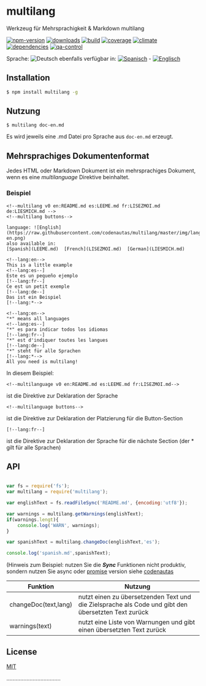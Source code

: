 <!-- multilang from LEEME.md




Bitte nicht direkt ändern, das es sich um generierte Inhalte multilang.js handelt!




-->
# multilang

Werkzeug für Mehrsprachigkeit &amp; Markdown multilang


<!-- cucardas -->
[![npm-version](https://img.shields.io/npm/v/multilang.svg)](https://npmjs.org/package/multilang)
[![downloads](https://img.shields.io/npm/dm/multilang.svg)](https://npmjs.org/package/multilang)
[![build](https://img.shields.io/travis/codenautas/multilang/master.svg)](https://travis-ci.org/codenautas/multilang)
[![coverage](https://img.shields.io/coveralls/codenautas/multilang/master.svg)](https://coveralls.io/r/codenautas/multilang)
[![climate](https://img.shields.io/codeclimate/github/codenautas/multilang.svg)](https://codeclimate.com/github/codenautas/multilang)
[![dependencies](https://img.shields.io/david/codenautas/multilang.svg)](https://david-dm.org/codenautas/multilang)
[![qa-control](http://codenautas.com/github/codenautas/multilang.svg)](http://codenautas.com/github/codenautas/multilang)

<!--multilang buttons-->

Sprache: ![Deutsch](https://raw.githubusercontent.com/codenautas/multilang/master/img/lang-de.png)
ebenfalls verfügbar in:
[![Spanisch](https://raw.githubusercontent.com/codenautas/multilang/master/img/lang-es.png)](LEEME.md) -
[![Englisch](https://raw.githubusercontent.com/codenautas/multilang/master/img/lang-en.png)](README.md)


## Installation


```sh
$ npm install multilang -g
```


## Nutzung


```
$ multilang doc-en.md
```


Es wird jeweils eine .md Datei pro Sprache aus `doc-en.md` erzeugt.


## Mehrsprachiges Dokumentenformat

Jedes HTML oder Markdown Dokument ist ein mehrsprachiges Dokument,
 wenn es eine *multilanguage* Direktive beinhaltet.

### Beispiel


```
<!--multilang v0 en:README.md es:LEEME.md fr:LISEZMOI.md de:LIESMICH.md -->
<!--multilang buttons-->

language: ![English](https://raw.githubusercontent.com/codenautas/multilang/master/img/lang-en.png)
also available in:
[Spanish](LEEME.md)  [French](LISEZMOI.md)  [German](LIESMICH.md)

<!--lang:en-->
This is a little example
<!--lang:es--]
Este es un pequeño ejemplo
[!--lang:fr--]
Ce est un petit exemple
[!--lang:de--]
Das ist ein Beispiel
[!--lang:*-->

<!--lang:en-->
"*" means all languages
<!--lang:es--]
"*" es para indicar todos los idiomas
[!--lang:fr--]
"*" est d'indiquer toutes les langues
[!--lang:de--]
"*" steht für alle Sprachen
[!--lang:*-->
All you need is multilang!
```


In diesem Beispiel:


```
<!--multilanguage v0 en:README.md es:LEEME.md fr:LISEZMOI.md-->
```


ist die Direktive zur Deklaration der Sprache


```
<!--multilanguage buttons-->
```


ist die Direktive zur Deklaration der Platzierung für die Button-Section


```
[!--lang:fr--]
```


ist die Direktive zur Deklaration der Sprache für die nächste Section (der * gilt für alle Sprachen)


## API

```js

var fs = require('fs');
var multilang = require('multilang');

var englishText = fs.readFileSync('README.md', {encoding:'utf8'});

var warnings = multilang.getWarnings(englishText);
if(warnings.lengt){
    console.log('WARN', warnings);
}

var spanishText = multilang.changeDoc(englishText,'es');

console.log('spanish.md',spanishText);
```


(Hinweis zum Beispiel: nutzen Sie die ***Sync*** Funktionen nicht produktiv,
sondern nutzen Sie async
oder [promise](http://npmjs.com/package/fs-promise) version
siehe [codenautas](https://github.com/codenautas/codenautas/blob/master/examples/promises.md)

Funktion             | Nutzung
---------------------|------------------------------
changeDoc(text,lang) | nutzt einen zu übersetzenden Text und die Zielsprache als Code und gibt den übersetzten Text zurück
warnings(text)       | nutzt eine Liste von Warnungen und gibt einen übersetzten Text zurück


## License

[MIT](LICENSE)

...................................
